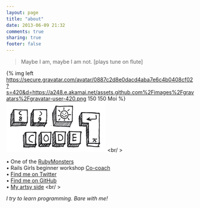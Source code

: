 ```yaml
---
layout: page
title: "about"
date: 2013-06-09 21:32
comments: true
sharing: true
footer: false
---
```


 > Maybe I am, maybe I am not. [plays tune on flute]

{% img left https://secure.gravatar.com/avatar/0887c2d8e0dacd4aba7e6c4b0408cf02?s=420&d=https://a248.e.akamai.net/assets.github.com%2Fimages%2Fgravatars%2Fgravatar-user-420.png 150 150 Moi %}
<img src="/images/code.png" alt="code" title="code keyboard">
<br/ >

•  One of the [RubyMonsters](https://twitter.com/RubyMonsters)<br />
•  Rails Girls beginner workshop [Co-coach](http://railsgirlsberlin.de/about/coaches-2/) <br />
•  [Find me on Twitter](https://www.twitter.com/bioshrimp)<br />
•  [Find me on GitHub](https://github.com/bioshrimp)<br />
•  [My artsy side](http://www.ejaculesc.com) <br/ >

*I try to learn programming. Bare with me!*
